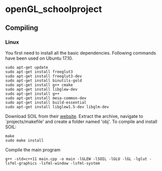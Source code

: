 # openGL_schoolproject

## Compiling
### Linux
You first need to install all the basic dependencies. Following commands have been used on Ubuntu 17.10.
```
sudo apt-get update
sudo apt-get install freeglut3
sudo apt-get install freeglut3-dev
sudo apt-get install binutils-gold
sudo apt-get install g++ cmake
sudo apt-get install libglew-dev
sudo apt-get install g++
sudo apt-get install mesa-common-dev
sudo apt-get install build-essential
sudo apt-get install libglew1.5-dev libglm-dev
```
Download SOIL from their [website](http://www.lonesock.net/soil.html).
Extract the archive, navigate to `projects/makefile' and create a folder named 'obj'.
To compile and install SOIL:
```
make
sudo make install
```
Compile the main program
```
g++ -std=c++11 main.cpp -o main -lGLEW -lSOIL -lGLU -lGL -lglut -lsfml-graphics -lsfml-window -lsfml-system
```

